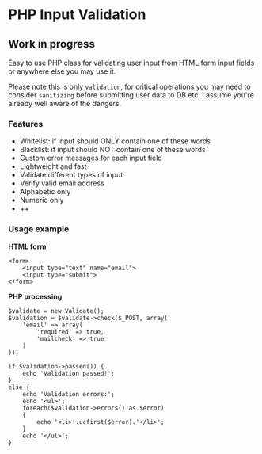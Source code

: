 # PHP Input Validation
## Work in progress

Easy to use PHP class for validating user input from HTML form input fields or anywhere else you may use it.

Please note this is only `validation`, for critical operations you may need to consider `sanitizing` before submitting user data to DB etc. I assume you're already well aware of the dangers.

### Features

- Whitelist: if input should ONLY contain one of these words
- Blacklist: if input should NOT contain one of these words
- Custom error messages for each input field
- Lightweight and fast
- Validate different types of input:
 - Verify valid email address
 - Alphabetic only
 - Numeric only
 - ++

### Usage example

**HTML form**
```
<form>
    <input type="text" name="email">
    <input type="submit">
</form>
```
**PHP processing**
```
$validate = new Validate();
$validation = $validate->check($_POST, array(
    'email' => array(
        'required' => true,
        'mailcheck' => true
    )
));

if($validation->passed()) {
    echo 'Validation passed!';
}
else {
    echo 'Validation errors:';
    echo '<ul>';
    foreach($validation->errors() as $error)
    {
        echo '<li>'.ucfirst($error).'</li>';
    }
    echo '</ul>';
}
```
